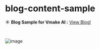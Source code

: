 # blog-content-sample

☀️ **Blog Sample for Vmake AI :** <a href="https://sweetrain05.github.io/blog-content-sample/vmakeai_blog_sample.html" target="_blank">View Blog!</a>

<br />

![image](https://i.imgur.com/KTlcEg6.png)
<br>
